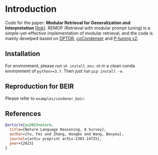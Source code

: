 # Introduction
Code for the paper: **Modular Retrieval for Generalization and Interpretation** \[[link](https://arxiv.org/abs/2303.13419)\]. REMOP (Retrieval with modular prompt tuning) is a simple-yet-effective implementation of modular retrieval, and the code is mainly develped based on [DPTDR](https://github.com/FreedomIntelligence/DPTDR.git), [coCondenser](https://github.com/luyug/Dense.git) and [P-tuning v2](https://github.com/THUDM/P-tuning-v2).


## Installation

For environment, please run `sh install_env.sh` in a clean conda environment of `python>=3.7`.
Then just run `pip install -e`.

## Reproduction for BEIR
Please refer to `examples/condener_beir`.

## References

```bibtex
@article{yu2023nature,
  title={Nature Language Reasoning, A Survey},
  author={Yu, Fei and Zhang, Hongbo and Wang, Benyou},
  journal={arXiv preprint arXiv:2303.14725},
  year={2023}
}
```


